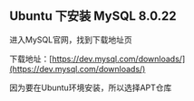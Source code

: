 ## Ubuntu 下安装 MySQL 8.0.22

进入MySQL官网，找到下载地址页

下载地址：[https://dev.mysql.com/downloads/](https://dev.mysql.com/downloads/)

因为要在Ubuntu环境安装，所以选择APT仓库





